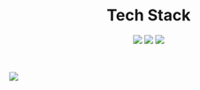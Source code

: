 <div align="center">
	<h1>Tech Stack</h1>
	<img src="https://img.shields.io/badge/Go-00ADD8?style=flat&logo=Go&logoColor=white"/>
	<img src="https://img.shields.io/badge/Linux-FCC624?style=flat&logo=Linux&logoColor=white"/>
	<img src="https://img.shields.io/badge/VisualStudioCode-007ACC?style=flat&logo=Visual Studio Code&logoColor=white"/>
</div></br></br>

![](https://leetcard.jacoblin.cool/leik24?theme=light,unicorn)
